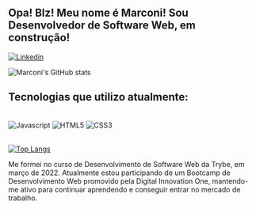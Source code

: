 ## Opa! Blz! Meu nome é Marconi! Sou Desenvolvedor de Software Web, em construção!

[![Linkedin](https://img.shields.io/badge/LinkedIn-0077B5?style=for-the-badge&logo=linkedin&logoColor=white)](https://www.linkedin.com/in/marconimoreira/)

![Marconi's GitHub stats](https://github-readme-stats.vercel.app/api?username=Marc-Web&show_icons=true&theme=dark)

## Tecnologias que utilizo atualmente:

<div style="display: inline_block"><br/>
  <img align="center" alt="Javascript" src="https://img.shields.io/badge/JavaScript-F7DF1E?style=for-the-badge&logo=javascript&logoColor=black">
  <img align="center" alt="HTML5" src="https://img.shields.io/badge/HTML5-E34F26?style=for-the-badge&logo=html5&logoColor=white">
  <img align="center" alt="CSS3" src="https://img.shields.io/badge/CSS3-1572B6?style=for-the-badge&logo=css3&logoColor=white">
</div><br/>

[![Top Langs](https://github-readme-stats.vercel.app/api/top-langs/?username=anuraghazra&layout=compact)](https://github.com/anuraghazra/github-readme-stats)

<p>Me formei no curso de Desenvolvimento de Software Web da Trybe, em março de 2022. Atualmente estou participando de um Bootcamp de Desenvolvimento Web promovido pela Digital Innovation One, mantendo-me ativo para continuar aprendendo e conseguir entrar no mercado de trabalho.</p>

